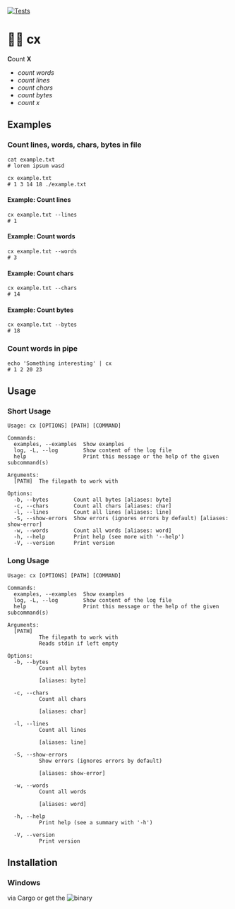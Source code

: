 [![Tests](https://github.com/Phydon/cx/actions/workflows/rust.yml/badge.svg)](https://github.com/Phydon/cx/actions/workflows/rust.yml)

# 🧮📄 cx

**C**ount **X**

* *count words*
* *count lines*
* *count chars*
* *count bytes*
* *count x*

## Examples

### Count lines, words, chars, bytes in file 

```shell
cat example.txt
# lorem ipsum wasd
```

```shell
cx example.txt
# 1 3 14 18 ./example.txt
```

#### Example: Count lines

```shell
cx example.txt --lines
# 1
```

#### Example: Count words

```shell
cx example.txt --words
# 3
```

#### Example: Count chars

```shell
cx example.txt --chars
# 14
```

#### Example: Count bytes

```shell
cx example.txt --bytes
# 18
```

### Count words in pipe 

```shell
echo 'Something interesting' | cx
# 1 2 20 23
```


## Usage

### Short Usage

```
Usage: cx [OPTIONS] [PATH] [COMMAND]

Commands:
  examples, --examples  Show examples
  log, -L, --log        Show content of the log file
  help                  Print this message or the help of the given subcommand(s)

Arguments:
  [PATH]  The filepath to work with

Options:
  -b, --bytes        Count all bytes [aliases: byte]
  -c, --chars        Count all chars [aliases: char]
  -l, --lines        Count all lines [aliases: line]
  -S, --show-errors  Show errors (ignores errors by default) [aliases: show-error]
  -w, --words        Count all words [aliases: word]
  -h, --help         Print help (see more with '--help')
  -V, --version      Print version
```

### Long Usage

```
Usage: cx [OPTIONS] [PATH] [COMMAND]

Commands:
  examples, --examples  Show examples
  log, -L, --log        Show content of the log file
  help                  Print this message or the help of the given subcommand(s)

Arguments:
  [PATH]
          The filepath to work with
          Reads stdin if left empty

Options:
  -b, --bytes
          Count all bytes

          [aliases: byte]

  -c, --chars
          Count all chars

          [aliases: char]

  -l, --lines
          Count all lines

          [aliases: line]

  -S, --show-errors
          Show errors (ignores errors by default)

          [aliases: show-error]

  -w, --words
          Count all words

          [aliases: word]

  -h, --help
          Print help (see a summary with '-h')

  -V, --version
          Print version
```


## Installation

### Windows

via Cargo or get the ![binary](https://github.com/Phydon/cx/releases)

